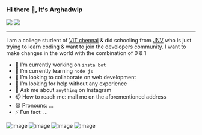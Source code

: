### Hi there 👋, It's Arghadwip
[<img src="https://img.shields.io/badge/Instagram-E4405F?style=for-the-badge&logo=instagram&logoColor=white"/>](https://instagram.com/argha.png?igshid=YmMyMTA2M2Y=)
[<img src="https://img.shields.io/badge/Gmail-D14836?style=for-the-badge&logo=gmail&logoColor=white" />](mailto:arghadwip23@gmail.com)
***
I am a college student of [VIT chennai](https://en.wikipedia.org/wiki/Vellore_Institute_of_Technology) & did schooling from [JNV](https://en.wikipedia.org/wiki/Jawahar_Navodaya_Vidyalaya) who is just trying to learn coding & want to join the developers community. I want to make changes in the world with the combination of 0 & 1 

- 🔭 I’m currently working on `insta bot`
- 🌱 I’m currently learning `node js`
- 👯 I’m looking to collaborate on web development
- 🤔 I’m looking for help without any experience
- 💬 Ask me about `anything` on Instagram
- 📫 How to reach me: mail me on the aforementioned address
- 😄 Pronouns: ...
- ⚡ Fun fact: ...


![image](https://github-readme-stats.vercel.app/api/top-langs/?username=arghadwip23)
![image](https://github-readme-stats.vercel.app/api?username=arghadwip23)
![image](https://github-profile-summary-cards.vercel.app/api/cards/profile-details?username=arghadwip23&theme=vue)
![image](https://activity-graph.herokuapp.com/graph?username=arghadwip23&theme=minimal)

